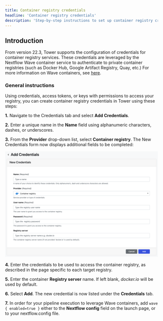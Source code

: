 ```yaml
---
title: Container registry credentials
headline: 'Container registry credentials'
description: 'Step-by-step instructions to set up container registry credentials in Nextflow Tower.'
---
```


## Introduction

From version 22.3, Tower supports the configuration of credentials for container registry services. These credentials are leveraged by the Nextflow Wave container service to authenticate to private container registries (such as Docker Hub, Google Artifact Registry, Quay, etc.) For more information on Wave containers, see [here](https://www.nextflow.io/docs/latest/wave.html). 

### General instructions

Using credentials, access tokens, or keys with permissions to access your registry, you can create container registry credentials in Tower using these steps:

**1.** Navigate to the Credentials tab and select **Add Credentials**. 

**2.** Enter a unique name in the **Name** field using alphanumeric characters, dashes, or underscores. 

**3.** From the **Provider** drop-down list, select **Container registry**. The New Credentials form now displays additional fields to be completed: 

![](_images/container_registry_credentials_blank.png)

**4.** Enter the credentials to be used to access the container registry, as described in the page specific to each target registry. 

**5.** Enter the container **Registry server** name. If left blank, _docker.io_ will be used by default.  

**6.** Select **Add**. The new credential is now listed under the **Credentials** tab.

**7.** In order for your pipeline execution to leverage Wave containers, add `wave { enabled=true }` either to the **Nextflow config** field on the launch page, or to your nextflow.config file. 
